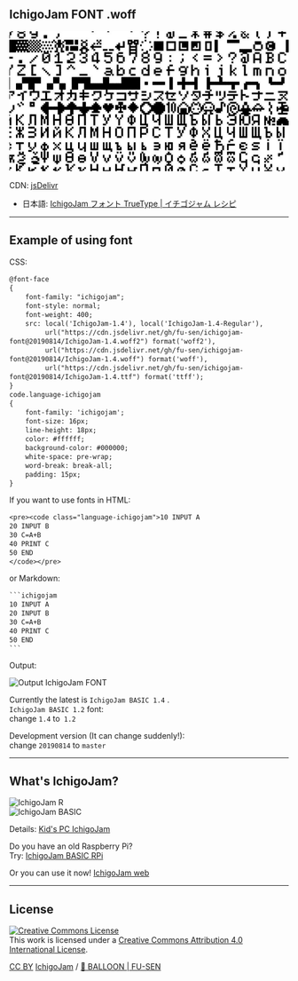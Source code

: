 ## IchigoJam FONT .woff

![IchigoJam FONT](/ichigojam-font.jpg)

CDN: [jsDelivr](https://www.jsdelivr.com/)

- 日本語: [IchigoJam フォント TrueType | イチゴジャム レシピ](https://15jamrecipe.jimdofree.com/%E3%83%84%E3%83%BC%E3%83%AB/%E3%83%95%E3%82%A9%E3%83%B3%E3%83%88-truetype/)

___

## Example of using font

CSS:

```
@font-face
{
    font-family: "ichigojam";
    font-style: normal;
    font-weight: 400;
    src: local('IchigoJam-1.4'), local('IchigoJam-1.4-Regular'),
         url("https://cdn.jsdelivr.net/gh/fu-sen/ichigojam-font@20190814/IchigoJam-1.4.woff2") format('woff2'),
         url("https://cdn.jsdelivr.net/gh/fu-sen/ichigojam-font@20190814/IchigoJam-1.4.woff") format('woff'),
         url("https://cdn.jsdelivr.net/gh/fu-sen/ichigojam-font@20190814/IchigoJam-1.4.ttf") format('ttff');
}
code.language-ichigojam
{
    font-family: 'ichigojam';
    font-size: 16px;
    line-height: 18px;
    color: #ffffff;
    background-color: #000000;
    white-space: pre-wrap;
    word-break: break-all;
    padding: 15px;
}
```

If you want to use fonts in HTML:

```
<pre><code class="language-ichigojam">10 INPUT A
20 INPUT B
30 C=A+B
40 PRINT C
50 END
</code></pre>
```

or Markdown:

<pre><code>```ichigojam
10 INPUT A
20 INPUT B
30 C=A+B
40 PRINT C
50 END
```
</code></pre>

Output:

![Output IchigoJam FONT](/output.png)

Currently the latest is `IchigoJam BASIC 1.4` .\
`IchigoJam BASIC 1.2` font:\
change `1.4` to` 1.2`

Development version (It can change suddenly!):\
change `20190814` to `master` 

___

## What's IchigoJam?

![IchigoJam R](/ichigojam-r.jpg)\
![IchigoJam BASIC](/ichigojam-basic.jpg)

Details: [Kid's PC IchigoJam](https://ichigojam.net/index-en.html)

Do you have an old Raspberry Pi?\
Try: [IchigoJam BASIC RPi](https://na-s.jp/IJBRPi/)

Or you can use it now!
[IchigoJam web](https://fukuno.jig.jp/app/IchigoJam/)

___

## License

<a rel="license" href="http://creativecommons.org/licenses/by/4.0/"><img alt="Creative Commons License" style="border-width:0" src="https://i.creativecommons.org/l/by/4.0/88x31.png" /></a><br />This work is licensed under a <a rel="license" href="http://creativecommons.org/licenses/by/4.0/">Creative Commons Attribution 4.0 International License</a>.

[CC BY](http://creativecommons.org/licenses/by/4.0/) [IchigoJam](https://ichigojam.net/) / [🎈 BALLOON | FU-SEN](https://15jamrecipe.jimdofree.com/)

